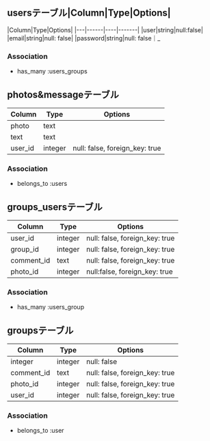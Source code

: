 ## usersテーブル|Column|Type|Options|
|Column|Type|Options|
|---|------|----|-------|
|user|string|null:false|
|email|string|null: false|
|password|string|null: false｜_
### Association
- has_many :users_groups

## photos&messageテーブル
|Column|Type|Options|
|------|----|-------|
|photo|text||
|text|text||
|user_id|integer|null: false, foreign_key: true|
### Association
- belongs_to :users

## groups_usersテーブル

|Column|Type|Options|
|------|----|-------|
|user_id|integer|null: false, foreign_key: true|
|group_id|integer|null: false, foreign_key: true|
|comment_id|text|null: false, foreign_key: true|
|photo_id|integer|null:false, foreign_key: true|

### Association
- has_many :users_group

## groupsテーブル
|Column|Type|Options|
|------|----|-------|
|integer|integer|null: false|
|comment_id|text|null: false, foreign_key: true|
|photo_id|integer|null: false, foreign_key: true|
|user_id|integer|null: false, foreign_key: true|
### Association
- belongs_to :user















